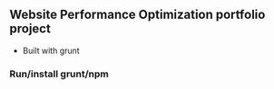 ## Website Performance Optimization portfolio project

- Built with grunt

### Run/install grunt/npm


